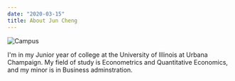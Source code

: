 ```yaml
---
date: "2020-03-15"
title: About Jun Cheng
---
```


![Campus](img/main/School.jpg)

I'm in my Junior year of college at the University of Illinois at Urbana Champaign. My field of study  is Econometrics and Quantitative Economics, and my minor is in Business adminstration.

